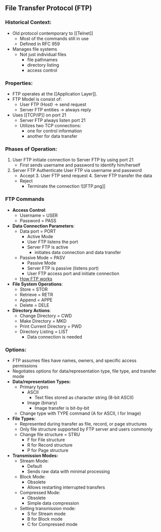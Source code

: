 ## File Transfer Protocol (FTP)

### Historical Context: 
- Old protocol contemporary to [[Telnet]]
	- Most of the commands still in use
  - Defined in RFC 959
- Manages file systems
	- Not just individual files 
		- file pathnames
		- directory listing
		- access control
### Properties:
 - FTP operates at the [[Application Layer]].
- FTP Model is consist of: 
	- User FTP (Host) -> send request
	- Server FTP entities -> always reply
- Uses [[TCP/IP]] on port 21
	- Server FTP always listen port 21
	- Utilizes two TCP connections: 
		- one for control information
		- another for data transfer
### Phases of Operation:
1.  User FTP initiate connection to Server FTP by using port 21 
	- First sends username and password to identify him/herself
2. Server FTP Authenticate  User FTP via username and password
	- Accept
		3. User FTP send request
		4. Server FTP transfer the data 
	- Reject
		- Terminate the connection
![[FTP.png]]
### FTP Commands
  - **Access Control**: 
	  - Username = USER
	  - Password = PASS
  - **Data Connection Parameters**: 
	  - Data port = PORT 
		  - Active Mode 
		  - User FTP listens the port
		  - Server FTP is active
			  - initiates data connection and data transfer
	  - Passive Mode = PASV 
		  - Passive Mode
		  - Server FTP is passive (listens port)
		  - User FTP access port and initiate connection
	  - [How FTP works](https://web.archive.org/web/20090214233255/www.freefire.org/articles/ftpexample.php)
  - **File System Operations**: 
	  - Store = STOR
	  - Retrieve = RETR
	  - Append = APPE
	  - Delete = DELE
  - **Directory Actions**: 
	  - Change Directory = CWD
	  - Make Directory = MKD
	  - Print Current Directory = PWD 
	  - Directory Listing = LIST
		  - Data connection is needed
### Options:
  - FTP assumes files have names, owners, and specific access permissions
  - Negotiates options for data/representation type, file type, and transfer mode
  - **Data/representation Types:**
	  - Primary types
		  - ASCII
			  - Text files stored as character string (8-bit ASCII)
		  -  Image (binary)
			  -  Image transfer is bit-by-bit
	  - Change type with TYPE command (A for ASCII, I for Image)
- **File Types:**
	- Represented during transfer as file, record, or page structures
	- Only file structure supported by FTP server and users commonly
	- Change file structure  = STRU
		- F for File structure
		- R for Record structure
		- P for Page structure
- **Transmission Modes:**
	- Stream Mode: 
		- Default
		- Sends raw data with minimal processing
	- Block Mode: 
		- Obsolete
		- Allows restarting interrupted transfers
	- Compressed Mode: 
		- Obsolete
		- Simple data compression
	- Setting transmission mode:
		-  S for Stream mode
		- B for Block mode
		- C for Compressed mode